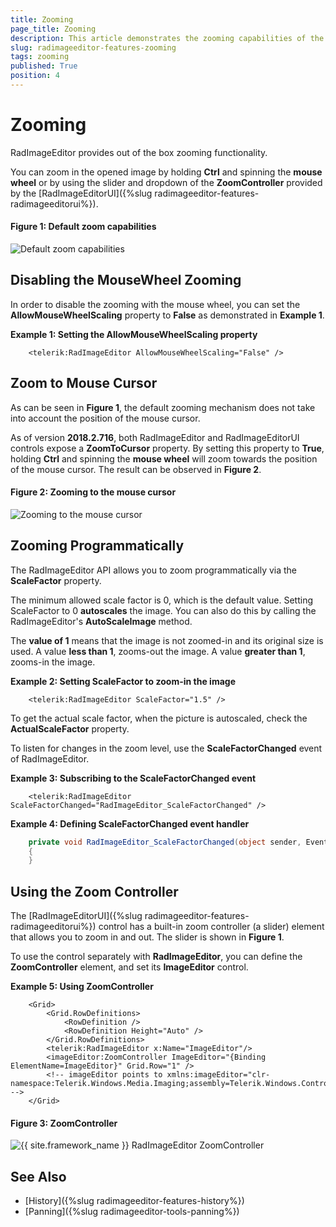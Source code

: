 ```yaml
---
title: Zooming
page_title: Zooming
description: This article demonstrates the zooming capabilities of the RadImageEditor control.
slug: radimageeditor-features-zooming
tags: zooming
published: True
position: 4
---
```


# Zooming

RadImageEditor provides out of the box zooming functionality. 

You can zoom in the opened image by holding **Ctrl** and spinning the **mouse wheel** or by using the slider and dropdown of the **ZoomController** provided by the [RadImageEditorUI]({%slug radimageeditor-features-radimageeditorui%}).

#### Figure 1: Default zoom capabilities 
![Default zoom capabilities](images/default-zoom.gif)

## Disabling the MouseWheel Zooming

In order to disable the zooming with the mouse wheel, you can set the __AllowMouseWheelScaling__ property to __False__ as demonstrated in __Example 1__. 

__Example 1: Setting the AllowMouseWheelScaling property__
```XAML
	<telerik:RadImageEditor AllowMouseWheelScaling="False" />
```

## Zoom to Mouse Cursor

As can be seen in **Figure 1**, the default zooming mechanism does not take into account the position of the mouse cursor.

As of version **2018.2.716**, both RadImageEditor and RadImageEditorUI controls expose a **ZoomToCursor** property. By setting this property to **True**, holding **Ctrl** and spinning the **mouse wheel** will zoom towards the position of the mouse cursor. The result can be observed in **Figure 2**.

#### Figure 2: Zooming to the mouse cursor  
![Zooming to the mouse cursor](images/zoom-to-cursor.gif)

## Zooming Programmatically

The RadImageEditor API allows you to zoom programmatically via the __ScaleFactor__ property. 

The minimum allowed scale factor is 0, which is the default value. Setting ScaleFactor to 0 __autoscales__ the image. You can also do this by calling the RadImageEditor's __AutoScaleImage__ method.

The __value of 1__ means that the image is not zoomed-in and its original size is used. A value __less than 1__, zooms-out the image. A value __greater than 1__, zooms-in the image.

__Example 2: Setting ScaleFactor to zoom-in the image__
```XAML
	<telerik:RadImageEditor ScaleFactor="1.5" />
```

To get the actual scale factor, when the picture is autoscaled, check the __ActualScaleFactor__ property.

To listen for changes in the zoom level, use the __ScaleFactorChanged__ event of RadImageEditor.

__Example 3: Subscribing to the ScaleFactorChanged event__
```XAML
	<telerik:RadImageEditor ScaleFactorChanged="RadImageEditor_ScaleFactorChanged" />
```

__Example 4: Defining ScaleFactorChanged event handler__
```C#
	private void RadImageEditor_ScaleFactorChanged(object sender, EventArgs e)
	{
	}
```

## Using the Zoom Controller

The [RadImageEditorUI]({%slug radimageeditor-features-radimageeditorui%}) control has a built-in zoom controller (a slider) element that allows you to zoom in and out. The slider is shown in __Figure 1__.

To use the control separately with __RadImageEditor__, you can define the __ZoomController__ element, and set its __ImageEditor__ control.

__Example 5: Using ZoomController__
```XAML
	<Grid>
        <Grid.RowDefinitions>
            <RowDefinition />
            <RowDefinition Height="Auto" />
        </Grid.RowDefinitions>
        <telerik:RadImageEditor x:Name="ImageEditor"/>        
        <imageEditor:ZoomController ImageEditor="{Binding ElementName=ImageEditor}" Grid.Row="1" />
        <!-- imageEditor points to xmlns:imageEditor="clr-namespace:Telerik.Windows.Media.Imaging;assembly=Telerik.Windows.Controls.ImageEditor" -->
    </Grid>
```

#### Figure 3: ZoomController
![{{ site.framework_name }} RadImageEditor ZoomController](images/radimageeditor-features-zooming-0.png)

## See Also  
 * [History]({%slug radimageeditor-features-history%})
 * [Panning]({%slug radimageeditor-tools-panning%})